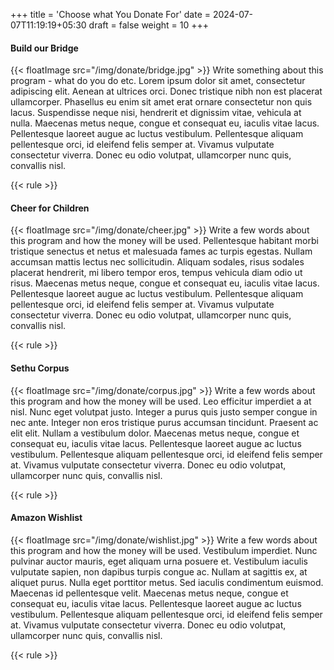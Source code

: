 +++
title = 'Choose what You Donate For'
date = 2024-07-07T11:19:19+05:30
draft = false
weight = 10
+++

#### Build our Bridge

{{< floatImage src="/img/donate/bridge.jpg" >}}
Write something about this program - what do you do etc. Lorem ipsum dolor sit amet, consectetur adipiscing elit. Aenean at ultrices orci. Donec tristique nibh non est placerat ullamcorper. Phasellus eu enim sit amet erat ornare consectetur non quis lacus. Suspendisse neque nisi, hendrerit et dignissim vitae, vehicula at nulla. Maecenas metus neque, congue et consequat eu, iaculis vitae lacus. Pellentesque laoreet augue ac luctus vestibulum. Pellentesque aliquam pellentesque orci, id eleifend felis semper at. Vivamus vulputate consectetur viverra. Donec eu odio volutpat, ullamcorper nunc quis, convallis nisl.

{{< rule >}}

#### Cheer for Children

{{< floatImage src="/img/donate/cheer.jpg" >}} Write a few words about this program and how the money will be used.
Pellentesque habitant morbi tristique senectus et netus et malesuada fames ac turpis egestas. Nullam accumsan mattis lectus nec sollicitudin. Aliquam sodales, risus sodales placerat hendrerit, mi libero tempor eros, tempus vehicula diam odio ut risus. Maecenas metus neque, congue et consequat eu, iaculis vitae lacus. Pellentesque laoreet augue ac luctus vestibulum. Pellentesque aliquam pellentesque orci, id eleifend felis semper at. Vivamus vulputate consectetur viverra. Donec eu odio volutpat, ullamcorper nunc quis, convallis nisl.

{{< rule >}}

#### Sethu Corpus

{{< floatImage src="/img/donate/corpus.jpg" >}} Write a few words about this program and how the money will be used. Leo efficitur imperdiet a at nisl. Nunc eget volutpat justo. Integer a purus quis justo semper congue in nec ante. Integer non eros tristique purus accumsan tincidunt. Praesent ac elit elit. Nullam a vestibulum dolor. Maecenas metus neque, congue et consequat eu, iaculis vitae lacus. Pellentesque laoreet augue ac luctus vestibulum. Pellentesque aliquam pellentesque orci, id eleifend felis semper at. Vivamus vulputate consectetur viverra. Donec eu odio volutpat, ullamcorper nunc quis, convallis nisl.

{{< rule >}}

#### Amazon Wishlist

{{< floatImage src="/img/donate/wishlist.jpg" >}} Write a few words about this program and how the money will be used. Vestibulum imperdiet. Nunc pulvinar auctor mauris, eget aliquam urna posuere et. Vestibulum iaculis vulputate sapien, non dapibus turpis congue ac. Nullam at sagittis ex, at aliquet purus. Nulla eget porttitor metus. Sed iaculis condimentum euismod. Maecenas id pellentesque velit. Maecenas metus neque, congue et consequat eu, iaculis vitae lacus. Pellentesque laoreet augue ac luctus vestibulum. Pellentesque aliquam pellentesque orci, id eleifend felis semper at. Vivamus vulputate consectetur viverra. Donec eu odio volutpat, ullamcorper nunc quis, convallis nisl.

{{< rule >}}
